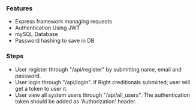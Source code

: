 ### Features

- Express framework managing requests
- Authentication Using JWT
- mySQL Database
- Password hashing to save in DB

### Steps

- User register through "/api/register" by submitting name, email and password.
- User login through "/api/login". If Right creditionals submiited; user will get a token to user it.
- User view all system users through "/api/all_users". The authentication token should be added as 'Authorization' header.
